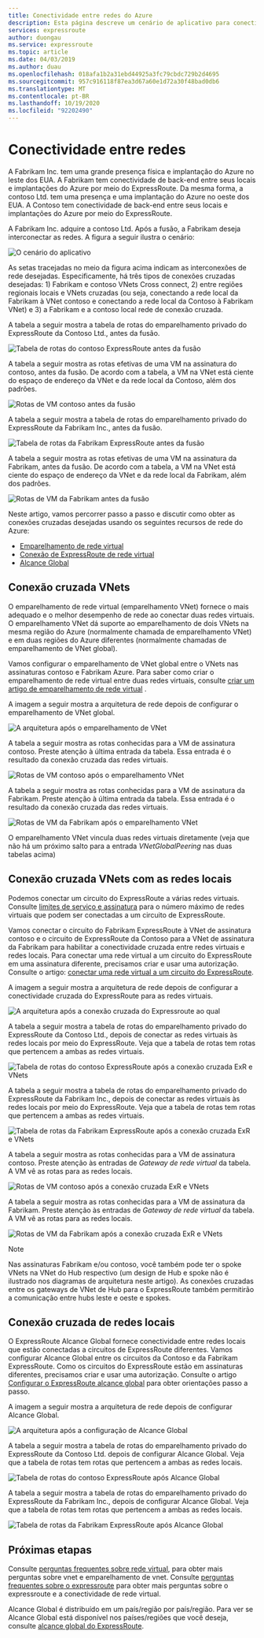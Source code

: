 ```yaml
---
title: Conectividade entre redes do Azure
description: Esta página descreve um cenário de aplicativo para conectividade entre redes e solução com base em recursos de rede do Azure.
services: expressroute
author: duongau
ms.service: expressroute
ms.topic: article
ms.date: 04/03/2019
ms.author: duau
ms.openlocfilehash: 018afa1b2a31ebd44925a3fc79cbdc729b2d4695
ms.sourcegitcommit: 957c916118f87ea3d67a60e1d72a30f48bad0db6
ms.translationtype: MT
ms.contentlocale: pt-BR
ms.lasthandoff: 10/19/2020
ms.locfileid: "92202490"
---
```

# <a name="cross-network-connectivity"></a>Conectividade entre redes

A Fabrikam Inc. tem uma grande presença física e implantação do Azure no leste dos EUA. A Fabrikam tem conectividade de back-end entre seus locais e implantações do Azure por meio do ExpressRoute. Da mesma forma, a contoso Ltd. tem uma presença e uma implantação do Azure no oeste dos EUA. A Contoso tem conectividade de back-end entre seus locais e implantações do Azure por meio do ExpressRoute.  

A Fabrikam Inc. adquire a contoso Ltd. Após a fusão, a Fabrikam deseja interconectar as redes. A figura a seguir ilustra o cenário:

![O cenário do aplicativo](./media/cross-network-connectivity/premergerscenario.png)

As setas tracejadas no meio da figura acima indicam as interconexões de rede desejadas. Especificamente, há três tipos de conexões cruzadas desejadas: 1) Fabrikam e contoso VNets Cross connect, 2) entre regiões regionais locais e VNets cruzadas (ou seja, conectando a rede local da Fabrikam à VNet contoso e conectando a rede local da Contoso à Fabrikam VNet) e 3) a Fabrikam e a contoso local rede de conexão cruzada. 

A tabela a seguir mostra a tabela de rotas do emparelhamento privado do ExpressRoute da Contoso Ltd., antes da fusão.

![Tabela de rotas do contoso ExpressRoute antes da fusão](./media/cross-network-connectivity/contosoexr-rt-premerger.png)

A tabela a seguir mostra as rotas efetivas de uma VM na assinatura do contoso, antes da fusão. De acordo com a tabela, a VM na VNet está ciente do espaço de endereço da VNet e da rede local da Contoso, além dos padrões.

![Rotas de VM contoso antes da fusão](./media/cross-network-connectivity/contosovm-routes-premerger.png)

A tabela a seguir mostra a tabela de rotas do emparelhamento privado do ExpressRoute da Fabrikam Inc., antes da fusão.

![Tabela de rotas da Fabrikam ExpressRoute antes da fusão](./media/cross-network-connectivity/fabrikamexr-rt-premerger.png)

A tabela a seguir mostra as rotas efetivas de uma VM na assinatura da Fabrikam, antes da fusão. De acordo com a tabela, a VM na VNet está ciente do espaço de endereço da VNet e da rede local da Fabrikam, além dos padrões.

![Rotas de VM da Fabrikam antes da fusão](./media/cross-network-connectivity/fabrikamvm-routes-premerger.png)

Neste artigo, vamos percorrer passo a passo e discutir como obter as conexões cruzadas desejadas usando os seguintes recursos de rede do Azure:

* [Emparelhamento de rede virtual][Virtual network peering] 
* [Conexão de ExpressRoute de rede virtual][connection]
* [Alcance Global][Global Reach] 

## <a name="cross-connecting-vnets"></a>Conexão cruzada VNets

O emparelhamento de rede virtual (emparelhamento VNet) fornece o mais adequado e o melhor desempenho de rede ao conectar duas redes virtuais. O emparelhamento VNet dá suporte ao emparelhamento de dois VNets na mesma região do Azure (normalmente chamada de emparelhamento VNet) e em duas regiões do Azure diferentes (normalmente chamadas de emparelhamento de VNet global). 

Vamos configurar o emparelhamento de VNet global entre o VNets nas assinaturas contoso e Fabrikam Azure. Para saber como criar o emparelhamento de rede virtual entre duas redes virtuais, consulte [criar um artigo de emparelhamento de rede virtual][Configure VNet peering] .

A imagem a seguir mostra a arquitetura de rede depois de configurar o emparelhamento de VNet global.

![A arquitetura após o emparelhamento de VNet](./media/cross-network-connectivity/vnet-peering.png )

A tabela a seguir mostra as rotas conhecidas para a VM de assinatura contoso. Preste atenção à última entrada da tabela. Essa entrada é o resultado da conexão cruzada das redes virtuais.

![Rotas de VM contoso após o emparelhamento VNet](./media/cross-network-connectivity/contosovm-routes-peering.png)

A tabela a seguir mostra as rotas conhecidas para a VM de assinatura da Fabrikam. Preste atenção à última entrada da tabela. Essa entrada é o resultado da conexão cruzada das redes virtuais.

![Rotas de VM da Fabrikam após o emparelhamento VNet](./media/cross-network-connectivity/fabrikamvm-routes-peering.png)

O emparelhamento VNet vincula duas redes virtuais diretamente (veja que não há um próximo salto para a entrada *VNetGlobalPeering* nas duas tabelas acima)

## <a name="cross-connecting-vnets-to-the-on-premises-networks"></a>Conexão cruzada VNets com as redes locais

Podemos conectar um circuito do ExpressRoute a várias redes virtuais. Consulte [limites de serviço e assinatura][Subscription limits] para o número máximo de redes virtuais que podem ser conectadas a um circuito de ExpressRoute. 

Vamos conectar o circuito do Fabrikam ExpressRoute à VNet de assinatura contoso e o circuito de ExpressRoute da Contoso para a VNet de assinatura da Fabrikam para habilitar a conectividade cruzada entre redes virtuais e redes locais. Para conectar uma rede virtual a um circuito do ExpressRoute em uma assinatura diferente, precisamos criar e usar uma autorização.  Consulte o artigo: [conectar uma rede virtual a um circuito do ExpressRoute][Connect-ER-VNet].

A imagem a seguir mostra a arquitetura de rede depois de configurar a conectividade cruzada do ExpressRoute para as redes virtuais.

![A arquitetura após a conexão cruzada do Expressroute ao qual](./media/cross-network-connectivity/exr-x-connect.png)

A tabela a seguir mostra a tabela de rotas do emparelhamento privado do ExpressRoute da Contoso Ltd., depois de conectar as redes virtuais às redes locais por meio do ExpressRoute. Veja que a tabela de rotas tem rotas que pertencem a ambas as redes virtuais.

![Tabela de rotas do contoso ExpressRoute após a conexão cruzada ExR e VNets](./media/cross-network-connectivity/contosoexr-rt-xconnect.png)

A tabela a seguir mostra a tabela de rotas do emparelhamento privado do ExpressRoute da Fabrikam Inc., depois de conectar as redes virtuais às redes locais por meio do ExpressRoute. Veja que a tabela de rotas tem rotas que pertencem a ambas as redes virtuais.

![Tabela de rotas da Fabrikam ExpressRoute após a conexão cruzada ExR e VNets](./media/cross-network-connectivity/fabrikamexr-rt-xconnect.png)

A tabela a seguir mostra as rotas conhecidas para a VM de assinatura contoso. Preste atenção às entradas de *Gateway de rede virtual* da tabela. A VM vê as rotas para as redes locais.

![Rotas de VM contoso após a conexão cruzada ExR e VNets](./media/cross-network-connectivity/contosovm-routes-xconnect.png)

A tabela a seguir mostra as rotas conhecidas para a VM de assinatura da Fabrikam. Preste atenção às entradas de *Gateway de rede virtual* da tabela. A VM vê as rotas para as redes locais.

![Rotas de VM da Fabrikam após a conexão cruzada ExR e VNets](./media/cross-network-connectivity/fabrikamvm-routes-xconnect.png)

>[!NOTE]
>Nas assinaturas Fabrikam e/ou contoso, você também pode ter o spoke VNets na VNet do Hub respectivo (um design de Hub e spoke não é ilustrado nos diagramas de arquitetura neste artigo). As conexões cruzadas entre os gateways de VNet de Hub para o ExpressRoute também permitirão a comunicação entre hubs leste e oeste e spokes.
>

## <a name="cross-connecting-on-premises-networks"></a>Conexão cruzada de redes locais

O ExpressRoute Alcance Global fornece conectividade entre redes locais que estão conectadas a circuitos de ExpressRoute diferentes. Vamos configurar Alcance Global entre os circuitos da Contoso e da Fabrikam ExpressRoute. Como os circuitos do ExpressRoute estão em assinaturas diferentes, precisamos criar e usar uma autorização. Consulte o artigo [Configurar o ExpressRoute alcance global][Configure Global Reach] para obter orientações passo a passo.

A imagem a seguir mostra a arquitetura de rede depois de configurar Alcance Global.

![A arquitetura após a configuração de Alcance Global](./media/cross-network-connectivity/globalreach.png)

A tabela a seguir mostra a tabela de rotas do emparelhamento privado do ExpressRoute da Contoso Ltd. depois de configurar Alcance Global. Veja que a tabela de rotas tem rotas que pertencem a ambas as redes locais. 

![Tabela de rotas do contoso ExpressRoute após Alcance Global](./media/cross-network-connectivity/contosoexr-rt-gr.png)

A tabela a seguir mostra a tabela de rotas do emparelhamento privado do ExpressRoute da Fabrikam Inc., depois de configurar Alcance Global. Veja que a tabela de rotas tem rotas que pertencem a ambas as redes locais.

![Tabela de rotas da Fabrikam ExpressRoute após Alcance Global]( ./media/cross-network-connectivity/fabrikamexr-rt-gr.png )

## <a name="next-steps"></a>Próximas etapas

Consulte [perguntas frequentes sobre rede virtual][VNet-FAQ], para obter mais perguntas sobre vnet e emparelhamento de vnet. Consulte [perguntas frequentes sobre o expressroute][ER-FAQ] para obter mais perguntas sobre o expressroute e a conectividade de rede virtual.

Alcance Global é distribuído em um país/região por país/região. Para ver se Alcance Global está disponível nos países/regiões que você deseja, consulte [alcance global do ExpressRoute][Global Reach].

<!--Link References-->
[Virtual network peering]: ../virtual-network/virtual-network-peering-overview.md
[connection]: ./expressroute-howto-linkvnet-portal-resource-manager.md
[Global Reach]: ./expressroute-global-reach.md
[Configure VNet peering]: ../virtual-network/create-peering-different-subscriptions.md
[Configure Global Reach]: ./expressroute-howto-set-global-reach.md
[Subscription limits]: ../azure-resource-manager/management/azure-subscription-service-limits.md#networking-limits
[Connect-ER-VNet]: ./expressroute-howto-linkvnet-portal-resource-manager.md
[ER-FAQ]: ./expressroute-faqs.md
[VNet-FAQ]: https://docs.microsoft.com/azure/virtual-network/virtual-networks-faq